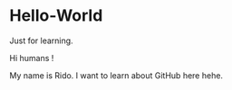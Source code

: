 # Hello-World
Just for learning.

Hi humans !

My name is Rido. I want to learn about GitHub here hehe.
